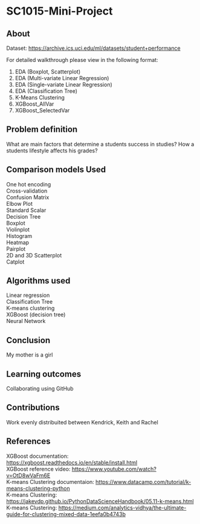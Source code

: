 # SC1015-Mini-Project
## About
Dataset: https://archive.ics.uci.edu/ml/datasets/student+performance

For detailed walkthrough please view in the following format:
1. EDA (Boxplot, Scatterplot)
2. EDA (Multi-variate Linear Regression)
3. EDA (Single-variate Linear Regression)
4. EDA (Classification Tree)
5. K-Means Clustering
6. XGBoost_AllVar
7. XGBoost_SelectedVar

## Problem definition
What are main factors that determine a students success in studies?
How a students lifestyle affects his grades?

## Comparison models Used
One hot encoding <br />
Cross-validation <br />
Confusion Matrix <br />
Elbow Plot <br />
Standard Scalar <br />
Decision Tree <br />
Boxplot <br />
Violinplot <br />
Histogram <br />
Heatmap <br />
Pairplot <br />
2D and 3D Scatterplot <br />
Catplot <br />

## Algorithms used
Linear regression <br />
Classification Tree <br />
K-means clustering <br />
XGBoost (decision tree) <br />
Neural Network

## Conclusion
My mother is a girl

## Learning outcomes
Collaborating using GitHub

## Contributions
Work evenly distribuited between Kendrick, Keith and Rachel

## References
XGBoost documentation: https://xgboost.readthedocs.io/en/stable/install.html <br />
XGBoost reference video: https://www.youtube.com/watch?v=OtD8wVaFm6E <br />
K-means Clustering documentaion: https://www.datacamp.com/tutorial/k-means-clustering-python <br />
K-means Clustering: https://jakevdp.github.io/PythonDataScienceHandbook/05.11-k-means.html <br />
K-means Clustering: https://medium.com/analytics-vidhya/the-ultimate-guide-for-clustering-mixed-data-1eefa0b4743b <br />

